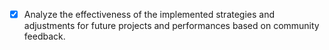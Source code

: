 - [x] Analyze the effectiveness of the implemented strategies and adjustments for future projects and performances based on community feedback.
